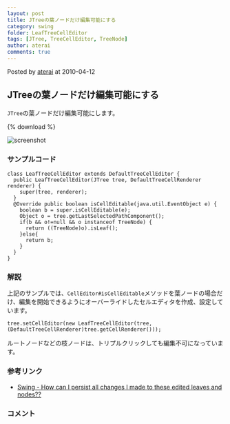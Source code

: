 ```yaml
---
layout: post
title: JTreeの葉ノードだけ編集可能にする
category: swing
folder: LeafTreeCellEditor
tags: [JTree, TreeCellEditor, TreeNode]
author: aterai
comments: true
---
```


Posted by [aterai](http://terai.xrea.jp/aterai.html) at 2010-04-12

## JTreeの葉ノードだけ編集可能にする
`JTree`の葉ノードだけ編集可能にします。

{% download %}

![screenshot](https://lh5.googleusercontent.com/_9Z4BYR88imo/TQTPB-TVk9I/AAAAAAAAAdU/Aq5YDSMvqaY/s800/LeafTreeCellEditor.png)

### サンプルコード
<pre class="prettyprint"><code>class LeafTreeCellEditor extends DefaultTreeCellEditor {
  public LeafTreeCellEditor(JTree tree, DefaultTreeCellRenderer renderer) {
    super(tree, renderer);
  }
  @Override public boolean isCellEditable(java.util.EventObject e) {
    boolean b = super.isCellEditable(e);
    Object o = tree.getLastSelectedPathComponent();
    if(b &amp;&amp; o!=null &amp;&amp; o instanceof TreeNode) {
      return ((TreeNode)o).isLeaf();
    }else{
      return b;
    }
  }
}
</code></pre>

### 解説
上記のサンプルでは、`CellEditor#isCellEditable`メソッドを葉ノードの場合だけ、編集を開始できるようにオーバーライドしたセルエディタを作成、設定しています。

<pre class="prettyprint"><code>tree.setCellEditor(new LeafTreeCellEditor(tree, (DefaultTreeCellRenderer)tree.getCellRenderer()));
</code></pre>

ルートノードなどの枝ノードは、トリプルクリックしても編集不可になっています。

### 参考リンク
- [Swing - How can I persist all changes I made to these edited leaves and nodes??](https://forums.oracle.com/thread/1371600)

<!-- dummy comment line for breaking list -->

### コメント
